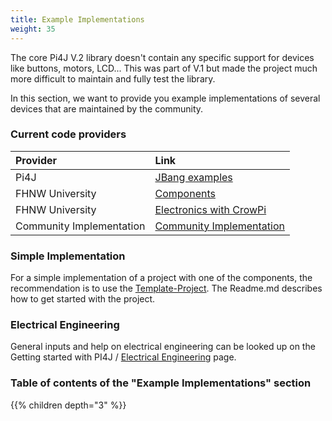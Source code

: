 ```yaml
---
title: Example Implementations
weight: 35
---
```


The core Pi4J V.2 library doesn't contain any specific support for devices like buttons, motors, LCD... This was part of 
V.1 but made the project much more difficult to maintain and fully test the library.

In this section, we want to provide you example implementations of several devices that are maintained by the community.

### Current code providers

| Provider                 | Link                                                          |
|:-------------------------|:--------------------------------------------------------------|
| Pi4J                     | [JBang examples](/examples/jbang)                             |
| FHNW University          | [Components](/examples/components)                            |
| FHNW University          | [Electronics with CrowPi](/examples/crowpi)                   |
| Community Implementation | [Community Implementation](/examples/communityimplementation) |


### Simple Implementation

For a simple implementation of a project with one of the components, the recommendation is to use the [Template-Project](https://github.com/Pi4J/pi4j-template-javafx).
The Readme.md describes how to get started with the project.

### Electrical Engineering

General inputs and help on electrical engineering can be looked up on the Getting started with PI4J / [Electrical Engineering](/getting-started/electricalengeneering/) page.

### Table of contents of the "Example Implementations" section

{{% children depth="3" %}}
